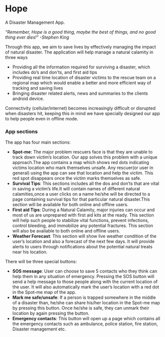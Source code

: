  # Hope
A Disaster Management App.

*“Remember, Hope is a good thing, maybe the best of things, and no good thing ever dies!”
-Stephen King*

Through this app, we aim to save lives by effectively managing the impact of natural disaster. 
The application will help manage a natural calamity in three ways
- Providing all the information required for surviving a disaster, which includes do’s and don'ts, and first aid tips
- Providing real time location of disaster victims to the rescue team on a regional map which would enable a better and more efficient way of tracking and saving lives  
- Bringing disaster related alerts, news and summaries to the clients android device.

Connectivity (cellular/internet) becomes increasingly difficult or disrupted when disasters hit, keeping this in mind we have specially designed our app to help people even in offline mode.


### App sections
The app has four main sections:

- **Spot-me**: The major problem rescuers face is that they are unable to track down victim’s location. Our app solves this problem with a unique approach.The app contains a map which shows red dots indicating victims location who mark themselves unsafe. Any rescuer(or user in general) using the app can see that location and help the victim. This red spot disappears once the victim marks themselves as safe. 
- **Survival Tips**: This sections includes all the dos and don’ts that are vital in saving a victim’s life.It will contain names of different natural calamities,once a user clicks on a name he/she will be directed to a page containing survival tips for that particular natural disaster.This section will be available for both online and offline users. 
- **First aid Tips**: During a Natural Calamity, major injuries can occur and most of us are unprepared with first aid kits at the ready. This section will help such people to stabilize vital functions, prevent infections, control bleeding, and immobilize any potential fractures. This section will also be available to both online and offline users.
- **Weather Forecast**: This section will show live weather condition of the user’s location and also a forecast of the next few days. It will provide alerts to users through notifications about the potential natural treats near his location.

There will be three special buttons: 
- **SOS message**: User can choose to save 5 contacts who they think can help them in any situation of emergency. Pressing the SOS button will send a help message to those people along with the current location of the user. It will also automatically mark the user’s location with a red dot in the Spot-me map of the app.
- **Mark me safe/unsafe**: If a person is trapped somewhere in the middle of a disaster than, he/she can share his/her location in the Spot-me map by pressing this button. Once he/she is safe, they can unmark their location by again pressing the button.  
- **Emergency contacts**: This button will open up a page which contains all the emergency contacts such as ambulance, police station, fire station, Disaster management etc. 



